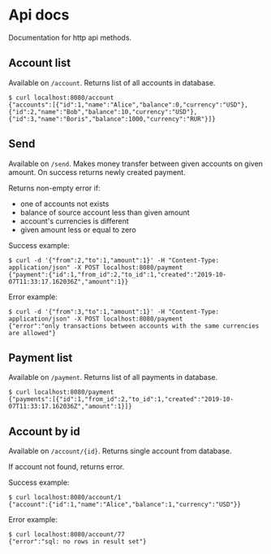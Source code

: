 # Api docs

Documentation for http api methods.

## Account list

Available on `/account`.
Returns list of all accounts in database.

```
$ curl localhost:8080/account
{"accounts":[{"id":1,"name":"Alice","balance":0,"currency":"USD"},{"id":2,"name":"Bob","balance":10,"currency":"USD"},{"id":3,"name":"Boris","balance":1000,"currency":"RUR"}]}
```

## Send

Available on `/send`.
Makes money transfer between given accounts on given amount.
On success returns newly created payment.

Returns non-empty error if:
- one of accounts not exists
- balance of source account less than given amount
- account's currencies is different
- given amount less or equal to zero

Success example:
```
$ curl -d '{"from":2,"to":1,"amount":1}' -H "Content-Type: application/json" -X POST localhost:8080/payment
{"payment":{"id":1,"from_id":2,"to_id":1,"created":"2019-10-07T11:33:17.162036Z","amount":1}}
```
Error example:
```
$ curl -d '{"from":3,"to":1,"amount":1}' -H "Content-Type: application/json" -X POST localhost:8080/payment
{"error":"only transactions between accounts with the same currencies are allowed"}
```

## Payment list

Available on `/payment`.
Returns list of all payments in database.
```
$ curl localhost:8080/payment
{"payments":[{"id":1,"from_id":2,"to_id":1,"created":"2019-10-07T11:33:17.162036Z","amount":1}]}
```

## Account by id

Available on `/account/{id}`.
Returns single account from database.

If account not found, returns error.

Success example:
```
$ curl localhost:8080/account/1
{"account":{"id":1,"name":"Alice","balance":1,"currency":"USD"}}
```
Error example:
```
$ curl localhost:8080/account/77
{"error":"sql: no rows in result set"}

```
